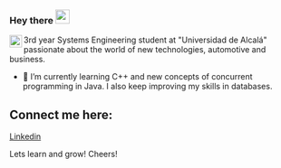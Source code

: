 ### Hey there <img src="https://media.giphy.com/media/hvRJCLFzcasrR4ia7z/giphy.gif" width="25px">
<a href="https://www.linkedin.com/in/sergiopicazoserrano/">
  <img align="left" alt="Abhishek's LinkdeIN" width="22px" src="https://cdn.jsdelivr.net/npm/simple-icons@v3/icons/linkedin.svg" />
</a>

  3rd year Systems Engineering student at "Universidad de Alcalá" passionate about the world of new technologies, automotive and business.

- 🌱 I’m currently learning C++ and new concepts of concurrent programming in Java. 
     I also keep improving my skills in databases.

## Connect me here:
[Linkedin](https://www.linkedin.com/in/sergiopicazoserrano/)

Lets learn and grow!
Cheers!

